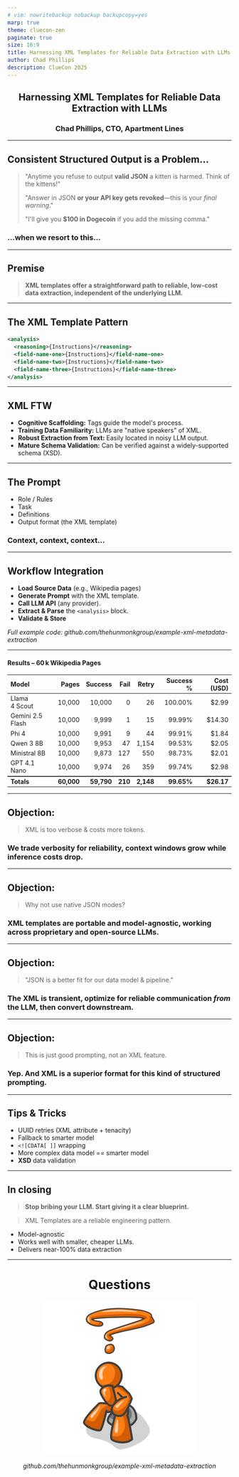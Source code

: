 ```yaml
---
# vim: nowritebackup nobackup backupcopy=yes
marp: true
theme: cluecon-zen
paginate: true
size: 16:9
title: Harnessing XML Templates for Reliable Data Extraction with LLMs
author: Chad Phillips
description: ClueCon 2025
---
```


<div style="text-align: center">

## Harnessing XML Templates for Reliable Data Extraction with LLMs

### Chad Phillips, CTO, Apartment Lines

</div>

---

<style scoped>
section {
  font-size: 1.8em;
}
</style>

## Consistent Structured Output is a Problem...

> "Anytime you refuse to output **valid JSON** a kitten is harmed. Think of the kittens!"
>
> "Answer in JSON **or your API key gets revoked**—this is your *final warning*."
>
> "I'll give you **\$100 in Dogecoin** if you add the missing comma."

### ...when we resort to this...

---

## Premise

> **XML templates offer a straightforward path to reliable, low-cost data extraction, independent of the underlying LLM.**

---

## The XML Template Pattern

```xml
<analysis>
  <reasoning>{Instructions}</reasoning>
  <field-name-one>{Instructions}</field-name-one>
  <field-name-two>{Instructions}</field-name-two>
  <field-name-three>{Instructions}</field-name-three>
</analysis>
```

---

## XML FTW

* **Cognitive Scaffolding:** Tags guide the model's process.
* **Training Data Familiarity:** LLMs are "native speakers" of XML.
* **Robust Extraction from Text:** Easily located in noisy LLM output.
* **Mature Schema Validation:** Can be verified against a widely-supported schema (XSD).

---

## The Prompt

- Role / Rules
- Task
- Definitions
- Output format (the XML template)

### Context, context, context...

---

## Workflow Integration

* **Load Source Data** (e.g., Wikipedia pages)
* **Generate Prompt** with the XML template.
* **Call LLM API** (any provider).
* **Extract & Parse** the `<analysis>` block.
* **Validate & Store**

*Full example code: github.com/thehunmonkgroup/example-xml-metadata-extraction*

---

<style scoped>
section {
  font-size: 2em;
}
table tr:last-child td {
  border-top: 2px solid #333;
  font-weight: bold;
}
</style>

#### Results – 60 k Wikipedia Pages

| Model               | Pages  | Success | Fail | Retry | Success % | Cost (USD) |
| :------------------ | -----: | ------: | ---: | ----: |  -------: | ---------: |
| Llama 4 Scout       | 10,000 |  10,000 |    0 |    26 |   100.00% |      $2.99 |
| Gemini 2.5 Flash    | 10,000 |   9,999 |    1 |    15 |    99.99% |     $14.30 |
| Phi 4               | 10,000 |   9,991 |    9 |    44 |    99.91% |      $1.84 |
| Qwen 3 8B           | 10,000 |   9,953 |   47 | 1,154 |    99.53% |      $2.05 |
| Ministral 8B        | 10,000 |   9,873 |  127 |   550 |    98.73% |      $2.01 |
| GPT 4.1 Nano        | 10,000 |   9,974 |   26 |   359 |    99.74% |      $2.98 |
| Totals              | 60,000 |  59,790 |  210 | 2,148 |    99.65% |     $26.17 |

---

## Objection:

> XML is too verbose & costs more tokens.

### We trade verbosity for reliability, context windows grow while inference costs drop.

---

## Objection:

> Why not use native JSON modes?

### XML templates are portable and model-agnostic, working across proprietary and open-source LLMs.

---

## Objection:

> "JSON is a better fit for our data model & pipeline."

### The XML is transient, optimize for reliable communication *from* the LLM, then convert downstream.

---

## Objection:

> This is just good prompting, not an XML feature.

### Yep. And XML is a superior format for this kind of structured prompting.

---

## Tips & Tricks

* UUID retries (XML attribute + tenacity)
* Fallback to smarter model
* `<![CDATA[ ]]` wrapping
* More complex data model == smarter model
* **XSD** data validation

---

## In closing

> **Stop bribing your LLM. Start giving it a clear blueprint.**

> XML Templates are a reliable engineering pattern.

* Model-agnostic
* Works well with smaller, cheaper LLMs.
* Delivers near-100% data extraction

---

<div style="text-align: center">

# Questions

![Questions](./questions.png)

*github.com/thehunmonkgroup/example-xml-metadata-extraction*
</div>
